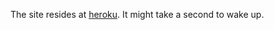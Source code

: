 The site resides at [heroku]([url](https://hello-internet-c2d83d7d2d7e.herokuapp.com/captchapractice/)https://hello-internet-c2d83d7d2d7e.herokuapp.com/captchapractice/). It might take a second to wake up.

